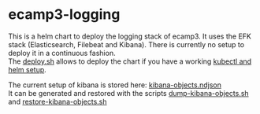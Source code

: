 # ecamp3-logging

This is a helm chart to deploy the logging stack of ecamp3.
It uses the EFK stack (Elasticsearch, Filebeat and Kibana).
There is currently no setup to deploy it in a continuous fashion.\
The [deploy.sh](deploy.sh) allows to deploy the chart if you have
a working [kubectl and helm setup](https://github.com/ecamp/ecamp3/wiki/Deployment-installation-Kubernetes#connecting-to-the-cluster).

The current setup of kibana is stored here: [kibana-objects.ndjson](files%2Fkibana%2Fkibana-objects.ndjson)\
It can be generated and restored with the scripts [dump-kibana-objects.sh](files%2Fkibana%2Fdump-kibana-objects.sh)
and [restore-kibana-objects.sh](files%2Fkibana%2Frestore-kibana-objects.sh)
